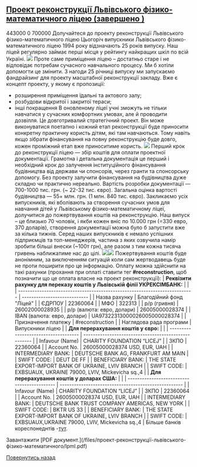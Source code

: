 ## [Проект реконструкції Львівського фізико-математичного ліцею (завершено )](/для-випускників/проект-реконструкції-львівського-фізико-математичного-ліцею/)
443000
0
700000
Долучайтеся до проекту реконструкції Львівського фізико-математичного ліцею
Цьогоріч випускники Львівського фізико-математичного ліцею 1994 року відзначають 25 років випуску.
Наш ліцей регулярно займає перші місця у рейтингу найкращих шкіл по всій Україні.
![](/images/проект-реконструкції-львівського-фізико-математичного/1_photo-3.jpg)
Проте саме приміщення ліцею – достатньо старе і не відповідає потребам сучасного навчального процесу. Ми б хотіли допомогти це змінити.
З нагоди 25 річниці випуску ми запускаємо фандрайзинг для проекту масштабної реконструкції закладу.
Вже є концепт проекту, у якому є пропозиції:
- розширення приміщення їдальні та актового залу;
- розбудови відкритої і закритої тераси;
- інші покращення
В оновленому ліцеї учні зможуть не тільки навчатися у сучасних комфортних умовах, але й проводити дозвілля.
Це довготривалий стратегічний проект. Він може виконуватися поетапно і кожний етап реконструкції буде приносити конкретну практичну користь дітям, які там навчаються. Тому навіть якщо зібрати фінансування на повну реконструкцію буде довго, кожен проміжний етап вже приноситиме користь.
![](/images/проект-реконструкції-львівського-фізико-математичного/1_photo-5.jpg)
Перший крок до реконструкції ліцею — збір коштів для оплати проектної документації.
Грамотна і детальна документація це перший і необхідний крок до залучення інституційного фінансування будівництва від держави чи спонсорів, через гранти та спонсорську допомогу.
Без проекту залучити фінансування на будівництва дуже складно чи практично нереально.
Вартість розробки документації — 700-1000 тис. грн. (~ 22-32 тис. євро).
Загальна оцінка вартості будівництва — 55+ млн. грн. (1 млн. 840 тис. євро).
Закликаємо усіх випускників, які вболівають за створення сучасних умов для навчання дітей у Львівському фізико-математичному ліцеї, долучитися до пожертвування коштів на реконструкцію.
Наш випуск – це близько 70 чоловік, і якби кожен вніс по 10.000 грн (=330 евро, 370 доларів), створення документації можна було б запустити вже за кілька тижнів.
Серед наших випускників є немало успішних підприємців та топ-менеджерів, частина з яких озвучила намір зробити більші внески (~100т грн), але разом з тим кожна тисяча гривень
наближатиме нас до цілі.
![](/images/проект-реконструкції-львівського-фізико-математичного/2_photo-13.jpg)![](/images/проект-реконструкції-львівського-фізико-математичного/1_photo-7.jpg)
Пожертвування коштів буде анонімним, за виключенням ситуацій коли сам жертводавець буде не проти поширити про це інформацію.
Оплату можна здійснити на такі рахунки (прохання при оплаті ставити тег **#reconstruction**, щоб позначити що це оплата власне на проект реконструкції):
| **Реквізити рахунку для переказу коштів у Львівській філії УКРЕКСІМБАНК:** |              |
| -------------------------------------------------------------------------- | ---------------------------- |
|                               Назва рахунку                                |   Благодійний фонд "Ліцей"   |
|                                   ЄДРПОУ                                   |           22360064           |
|                                    МФО                                     |            322313            |
|                                р/р (гривня)                                |        26002000028935        |
|                         р/р (валюта: евро, долари)                         |        26005000028374        |
|                        IBAN (валюта: евро, долари)                         | UA97322313000026005000028374 |
|                            Призначення платежу                             |       #reconstruction        |
|                          Наглядова рада програми                           |       Випускники ліцею       |
| **Для перерахування коштів у євро:** |                                                      |
| ------------------------------------ | ---------------------------------------------------- |
|           Infavour (Name)            |              CHARITY FOUNDATION “LICEJ”              |
|                 ЗКПО                 |                       22360064                       |
|             Account No.              |             26005000028374 USD, EUR, UAH             |
|          INTERMEDIARY BANK:          |         DEUTSCHE BANK AG, FRANKFURT AM MAIN          |
|             SWIFT CODE:              |                      DEUT DE FF                      |
|          BENEFICIARY BANK:           | THE STATE EXPORT-IMPORT BANK OF UKRAINE, LVIV BRANCH |
|             SWIFT CODE:              |   EXBSUAUX, UKRAINE 79000, LVIV, Mickevicha sq.,4    |
| **Для перерахування коштів у доларах США:** |                                                      |
| ------------------------------------------- | ---------------------------------------------------- |
|               Infavour (Name)               |              CHARITY FOUNDATION “LICEJ”              |
|                    ЗКПО                     |                       22360064                       |
|                 Account No.                 |             26005000028374 USD, EUR, UAH             |
|             INTERMEDIARY BANK:              |    DEUTSCHE BANK TRUST COMPANY AMERICAS, NEW YORK    |
|                 SWIFT CODE:                 |                      BKTR US 33                      |
|              BENEFICIARY BANK:              | THE STATE EXPORT-IMPORT BANK OF UKRAINE, LVIV BRANCH |
|                 SWIFT CODE:                 |    EXBSUAUX,UKRAINE 79000, LVIV, Mickevicha sq.,4    |
Більше банків кореспонеднтів -[тут](/files/проект-реконструкції-львівського-фізико-математичного/%D0%B1%D0%B0%D0%BD%D0%BA%D0%B8-%D0%BA%D0%BE%D1%80%D0%B5%D1%81%D0%BF%D0%BE%D0%BD%D0%B4%D0%B5%D0%BD%D1%82%D0%B8-5601.docx).
<object width="100%" height="700px" data="/files/проект-реконструкції-львівського-фізико-математичного/lpml.pdf" type="application/pdf" internalinstanceid="7">
Завантажити [PDF документ.](/files/проект-реконструкції-львівського-фізико-математичного/lpml.pdf)

</object>
<!-- <form action="/%D0%B4%D0%BB%D1%8F-%D0%B2%D0%B8%D0%BF%D1%83%D1%81%D0%BA%D0%BD%D0%B8%D0%BA%D1%96%D0%B2/%D0%BF%D1%80%D0%BE%D0%B5%D0%BA%D1%82-%D1%80%D0%B5%D0%BA%D0%BE%D0%BD%D1%81%D1%82%D1%80%D1%83%D0%BA%D1%86%D1%96%D1%97-%D0%BB%D1%8C%D0%B2%D1%96%D0%B2%D1%81%D1%8C%D0%BA%D0%BE%D0%B3%D0%BE-%D1%84%D1%96%D0%B7%D0%B8%D0%BA%D0%BE-%D0%BC%D0%B0%D1%82%D0%B5%D0%BC%D0%B0%D1%82%D0%B8%D1%87%D0%BD%D0%BE%D0%B3%D0%BE-%D0%BB%D1%96%D1%86%D0%B5%D1%8E" class="donateform" enctype="multipart/form-data" method="post"><input id="Email" name="Email" placeholder="email@domain.com" type="email" value="" /><input id="Name" name="Name" placeholder="Вася Пупкін" type="text" value="" /><input type="number" id="Amount" name="Amount" placeholder="100 UAH" />
<input type="hidden" id="ProjectId" name="ProjectId" value="2121" />
<input type="hidden" id="Subscribe" name="Subscribe" value="fasle" />
<input type="submit" value="Зробити внесок" />
<input name='ufprt' type='hidden' value='9E01E3C12EBAC97BA95B00C1D2584DB020ACE6EC67E41A48C550A6336D8EFFA3FCD83A27D67EA4B38C724CAB7C7FF626B52FCCD92B9CC32D3A9691E000994DB2F49C3E307A838B3F57B6A69A7796957932635DE3E410F1C7AD6AA6CB39D9959657714CFEB77578B5C327A89E5A412736D60D1A7607F2DCEF06E49CB4CB47BF52EB7EA24755BA9AEB35E3CB5C80261554' /></form> -->
    
    
[Повернутись назад](/для-випускників/)
